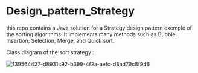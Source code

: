 # Design_pattern_Strategy
this repo contains a Java solution for a Strategy design pattern exemple of the sorting algorithms. It implements many methods such as Bubble, Insertion, Selection, Merge, and Quick sort.

Class diagram of the sort strategy :


![139564427-d8931c92-b399-4f2a-aefc-d8ad79c8f9d6](https://user-images.githubusercontent.com/107323231/198144431-74f15db4-c1ce-4bb9-acc4-bc56bdda566d.png)
